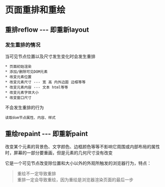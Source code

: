 # 页面重排和重绘
## 重排reflow --- 即重新layout
### 发生重排的情况
当可见节点位置以及尺寸发生变化时会发生重排
```$xslt
* 页面初始渲染
* 添加/删除可见DOM元素
* 改变元素位置
* 改变元素尺寸 --- 宽 高 内外边距 边框等等
* 改变元素内容 --- 文本 html等等
* 改变元素字体大小
* 改变窗口尺寸
```
不会发生重排的行为
```$xslt
读取dom节点属性、内容、样式
```

## 重绘repaint --- 即重新paint
改变某个元素的背景色、文字颜色、边框颜色等等不影响它周围或内部布局的属性时，屏幕的一部分要重画，但是元素的几何尺寸没有改变<br>

它是一个可见节点改变除位置和大小以外的外观所触发的浏览器行为，特点：

>重绘不一定导致重排<br>
重排一定会导致重绘，因为重绘是浏览器渲染页面的最后一步

